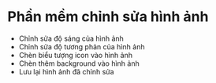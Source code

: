﻿
# Phần mềm chỉnh sửa hình ảnh
- Chỉnh sửa độ sáng của hình ảnh
- Chỉnh sửa độ tương phản của hình ảnh
- Chèn biểu tượng icon vào hình ảnh
- Chèn thêm background vào hình ảnh
- Lưu lại hình ảnh đã chỉnh sửa

